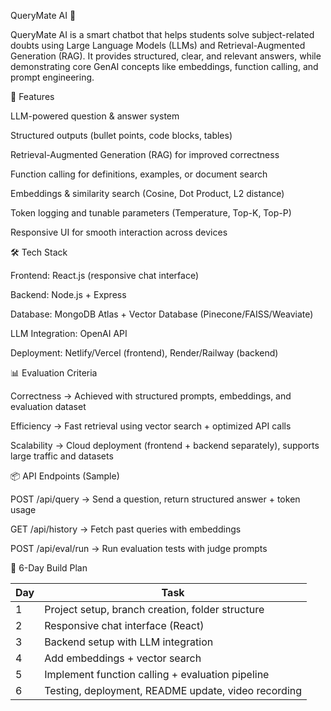 QueryMate AI 🤖

QueryMate AI is a smart chatbot that helps students solve subject-related doubts using Large Language Models (LLMs) and Retrieval-Augmented Generation (RAG). It provides structured, clear, and relevant answers, while demonstrating core GenAI concepts like embeddings, function calling, and prompt engineering.

🚀 Features

LLM-powered question & answer system

Structured outputs (bullet points, code blocks, tables)

Retrieval-Augmented Generation (RAG) for improved correctness

Function calling for definitions, examples, or document search

Embeddings & similarity search (Cosine, Dot Product, L2 distance)

Token logging and tunable parameters (Temperature, Top-K, Top-P)

Responsive UI for smooth interaction across devices

🛠️ Tech Stack

Frontend: React.js (responsive chat interface)

Backend: Node.js + Express

Database: MongoDB Atlas + Vector Database (Pinecone/FAISS/Weaviate)

LLM Integration: OpenAI API

Deployment: Netlify/Vercel (frontend), Render/Railway (backend)

📊 Evaluation Criteria

Correctness → Achieved with structured prompts, embeddings, and evaluation dataset

Efficiency → Fast retrieval using vector search + optimized API calls

Scalability → Cloud deployment (frontend + backend separately), supports large traffic and datasets

📦 API Endpoints (Sample)

POST /api/query → Send a question, return structured answer + token usage

GET /api/history → Fetch past queries with embeddings

POST /api/eval/run → Run evaluation tests with judge prompts

📅 6-Day Build Plan

| Day | Task                                                |
| --- | --------------------------------------------------- |
| 1   | Project setup, branch creation, folder structure    |
| 2   | Responsive chat interface (React)                   |
| 3   | Backend setup with LLM integration                  |
| 4   | Add embeddings + vector search                      |
| 5   | Implement function calling + evaluation pipeline    |
| 6   | Testing, deployment, README update, video recording |
